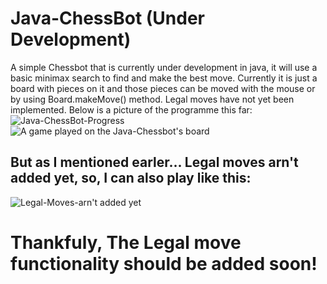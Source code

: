 # Java-ChessBot (Under Development)
A simple Chessbot that is currently under development in java, it will use a basic minimax search to find and make the best move. Currently it is just a board with pieces on it and those pieces can be moved with the mouse or by using Board.makeMove() method. Legal moves have not yet been implemented. Below is a picture of the programme this far: 
![Java-ChessBot-Progress](https://github.com/MateoBotha/Java-Chessbot/assets/129778834/e0b4f1a2-5bef-4640-9042-9d0acc7113cc)
![A game played on the Java-Chessbot's board](https://github.com/MateoBotha/Java-Chessbot/assets/129778834/117f71f6-880b-4cb3-a6c2-e6fa102aac1c)

## But as I mentioned earler... Legal moves arn't added yet, so, I can also play like this:
![Legal-Moves-arn't added yet](https://github.com/MateoBotha/Java-Chessbot/assets/129778834/a822ebb6-e430-457b-a95f-9de232e3b404)

# Thankfuly, The Legal move functionality should be added soon!
